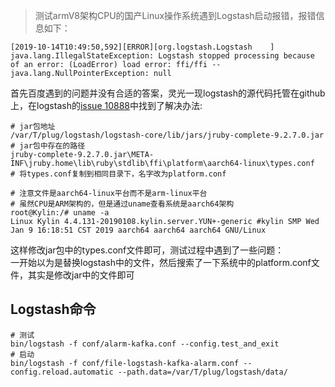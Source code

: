 > 测试armV8架构CPU的国产Linux操作系统遇到Logstash启动报错，报错信息如下：
```
[2019-10-14T10:49:50,592][ERROR][org.logstash.Logstash    ] java.lang.IllegalStateException: Logstash stopped processing because of an error: (LoadError) load error: ffi/ffi -- java.lang.NullPointerException: null
```
首先百度遇到的问题并没有合适的答案，灵光一现logstash的源代码托管在github上，在logstash的[issue 10888](https://github.com/elastic/logstash/issues/10888)中找到了解决办法:  

```
# jar包地址
/var/T/plug/logstash/logstash-core/lib/jars/jruby-complete-9.2.7.0.jar
# jar包中存在的路径
jruby-complete-9.2.7.0.jar\META-INF\jruby.home\lib\ruby\stdlib\ffi\platform\aarch64-linux\types.conf
# 将types.conf复制到相同目录下，名字改为platform.conf

# 注意文件是aarch64-linux平台而不是arm-linux平台
# 虽然CPU是ARM架构的，但是通过uname查看系统是aarch64架构
root@Kylin:/# uname -a
Linux Kylin 4.4.131-20190108.kylin.server.YUN+-generic #kylin SMP Wed Jan 9 16:18:51 CST 2019 aarch64 aarch64 aarch64 GNU/Linux
```
这样修改jar包中的types.conf文件即可，测试过程中遇到了一些问题：  
一开始以为是替换logstash中的文件，然后搜索了一下系统中的platform.conf文件，其实是修改jar中的文件即可

## Logstash命令
```
# 测试
bin/logstash -f conf/alarm-kafka.conf --config.test_and_exit
# 启动
bin/logstash -f conf/file-logstash-kafka-alarm.conf --config.reload.automatic --path.data=/var/T/plug/logstash/data/
```